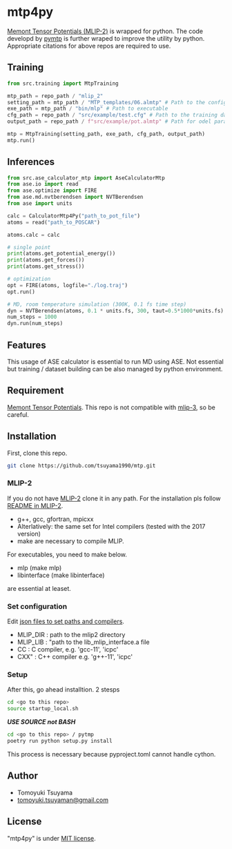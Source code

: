 # mtp4py

[Memont Tensor Potentials (MLIP-2)](https://gitlab.com/ashapeev/mlip-2.git)
is wrapped for python.
The code developd by [pymtp](https://github.com/hlyang1992/pymtp.git) is further wraped
to improve the utility by python.
Appropriate citations for above repos are required to use.

## Training

```python
from src.training import MtpTraining

mtp_path = repo_path / "mlip_2"
setting_path = mtp_path / "MTP_templates/06.almtp" # Path to the config file for train
exe_path = mtp_path / "bin/mlp" # Path to executable
cfg_path = repo_path / "src/example/test.cfg" # Path to the training dataset
output_path = repo_path / f"src/example/pot.almtp" # Path for odel parameter

mtp = MtpTraining(setting_path, exe_path, cfg_path, output_path)
mtp.run()
```

## Inferences

```python
from src.ase_calculator_mtp import AseCalculatorMtp
from ase.io import read
from ase.optimize import FIRE
from ase.md.nvtberendsen import NVTBerendsen
from ase import units

calc = CalculatorMtp4Py("path_to_pot_file")
atoms = read("path_to_POSCAR")

atoms.calc = calc

# single point
print(atoms.get_potential_energy())
print(atoms.get_forces())
print(atoms.get_stress())

# optimization
opt = FIRE(atoms, logfile="./log.traj")
opt.run()

# MD, room temperature simulation (300K, 0.1 fs time step)
dyn = NVTBerendsen(atoms, 0.1 * units.fs, 300, taut=0.5*1000*units.fs)
num_steps = 1000
dyn.run(num_steps)
```

## Features

This usage of ASE calculator is essential to run MD using ASE.
Not essential but training / dataset building can be also managed by python environment.

## Requirement

[Memont Tensor Potentials](https://gitlab.com/ashapeev/mlip-2.git).
This repo is not compatible with [mlip-3](https://gitlab.com/ashapeev/mlip-3.git),
so be careful.

## Installation

First, clone this repo.

```bash
git clone https://github.com/tsuyama1990/mtp.git
```

### MLIP-2

If you do not have [MLIP-2](https://gitlab.com/ashapeev/mlip-2.git)
clone it in any path.
For the installation pls follow
[README in MLIP-2](https://gitlab.com/ashapeev/mlip-2.git).

* g++, gcc, gfortran, mpicxx
* Alterlatively: the same set for Intel compilers (tested with the 2017 version)
* make
are necessary to compile MLIP.

For executables, you need to make below.

* mlp (make mlp)
* libinterface (make libinterface)

are essential at leaset.

### Set configuration

Edit [json files to set paths and compilers](libsetter.json).

* MLIP_DIR : path to the mlip2 directory
* MLIP_LIB : "path to the lib_mlip_interface.a file
* CC : C compiler, e.g. 'gcc-11', 'icpc'
* CXX" : C++ compiler e.g. 'g++-11', 'icpc'

### Setup

After this, go ahead installtion.
2 stesps

```bash
cd <go to this repo>
source startup_local.sh
```

***USE SOURCE not BASH***

```bash
cd <go to this repo> / pytmp
poetry run python setup.py install
```

This process is necessary because pyproject.toml cannot handle cython.

## Author

* Tomoyuki Tsuyama
* <tomoyuki.tsuyaman@gmail.com>

## License

"mtp4py" is under [MIT license](https://en.wikipedia.org/wiki/MIT_License).
